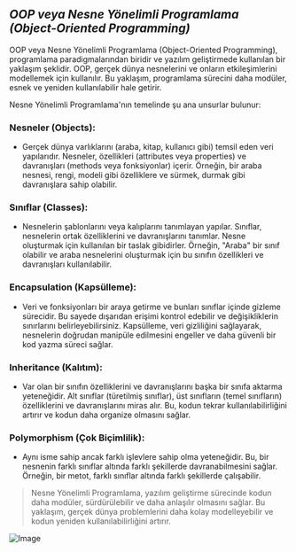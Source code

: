 ## _OOP veya Nesne Yönelimli Programlama (Object-Oriented Programming)_

    
OOP veya Nesne Yönelimli Programlama (Object-Oriented Programming), programlama paradigmalarından biridir ve yazılım geliştirmede kullanılan bir yaklaşım şeklidir. OOP, gerçek dünya nesnelerini ve onların etkileşimlerini modellemek için kullanılır. Bu yaklaşım, programlama sürecini daha modüler, esnek ve yeniden kullanılabilir hale getirir.

Nesne Yönelimli Programlama'nın temelinde şu ana unsurlar bulunur:

### Nesneler (Objects):

- Gerçek dünya varlıklarını (araba, kitap, kullanıcı gibi) temsil eden veri yapılarıdır. Nesneler, özellikleri (attributes veya properties) ve davranışları (methods veya fonksiyonlar) içerir. Örneğin, bir araba nesnesi, rengi, modeli gibi özelliklere ve sürmek, durmak gibi davranışlara sahip olabilir.

### Sınıflar (Classes):

- Nesnelerin şablonlarını veya kalıplarını tanımlayan yapılar. Sınıflar, nesnelerin ortak özelliklerini ve davranışlarını tanımlar. Nesne oluşturmak için kullanılan bir taslak gibidirler. Örneğin, "Araba" bir sınıf olabilir ve araba nesnelerini oluşturmak için bu sınıfın özellikleri ve davranışları kullanılabilir.

### Encapsulation (Kapsülleme):

- Veri ve fonksiyonları bir araya getirme ve bunları sınıflar içinde gizleme sürecidir. Bu sayede dışarıdan erişimi kontrol edebilir ve değişikliklerin sınırlarını belirleyebilirsiniz. Kapsülleme, veri gizliliğini sağlayarak, nesnelerin doğrudan manipüle edilmesini engeller ve daha güvenli bir kod yazma süreci sağlar.


### Inheritance (Kalıtım): 

- Var olan bir sınıfın özelliklerini ve davranışlarını başka bir sınıfa aktarma yeteneğidir. Alt sınıflar (türetilmiş sınıflar), üst sınıfların (temel sınıfların) özelliklerini ve davranışlarını miras alır. Bu, kodun tekrar kullanılabilirliğini artırır ve kodun daha organize olmasını sağlar.

### Polymorphism (Çok Biçimlilik):

- Aynı isme sahip ancak farklı işlevlere sahip olma yeteneğidir. Bu, bir nesnenin farklı sınıflar altında farklı şekillerde davranabilmesini sağlar. Örneğin, bir metot, farklı sınıflar altında farklı şekillerde çalışabilir.


> Nesne Yönelimli Programlama, yazılım geliştirme sürecinde kodun daha modüler, sürdürülebilir ve daha anlaşılır olmasını sağlar. Bu yaklaşım, gerçek dünya problemlerini daha kolay modelleyebilir ve kodun yeniden kullanılabilirliğini artırır.

![Image](https://www.softajans.com/wp-content/uploads/2023/08/Nesne-Yonelimli-Programlama-OOP-NedirNesne-Yonelimli-Programlama-OOP-Nedir.webp)